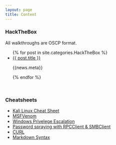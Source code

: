 ```yaml
---
layout: page
title: Content
---
```



### HackTheBox

All walkthroughs are OSCP format.
<ul>
  {% for post in site.categories.HackTheBox %}
  <li>
    <a href="{{ site.github.url }}{{ post.url }}">{{ post.title }}</a>
    <p>{{news.meta}}</p>
  </li>
  {% endfor %}
</ul>
<br>

<!--
### Embedded Linux

<ul>
  {% for post in site.categories.rpiembedded reversed %}
  <li>
    <a href="{{ site.github.url }}{{ post.url }}">{{ post.title }}</a>
    <p>{{news.meta}}</p>
  </li>
  {% endfor %}
</ul>
<br>
-->

### Cheatsheets
- <a href="https://www.blackmoreops.com/2016/12/20/kali-linux-cheat-sheet-for-penetration-testers/" target="_blank_">Kali Linux Cheat Sheet</a>
- <a href="https://redteamtutorials.com/2018/10/24/msfvenom-cheatsheet/">MSFVenom</a>
- <a href="https://github.com/swisskyrepo/PayloadsAllTheThings/blob/master/Methodology%20and%20Resources/Windows%20-%20Privilege%20Escalation.md">Windows Privelege Escalation</a>
- <a href="https://www.blackhillsinfosec.com/password-spraying-other-fun-with-rpcclient/">Password spraying with RPCClient & SMBClient</a>
- <a href="https://devhints.io/curl">CURL</a>
- <a href="https://www.markdownguide.org/basic-syntax/" target="_blank_">Markdown Syntax</a>

<!-- original code
<ul class="posts">
  {% for post in site.posts %}

    {% unless post.next %}
      <h3>{{ post.date | date: '%Y' }}</h3>
    {% else %}
      {% capture year %}{{ post.date | date: '%Y' }}{% endcapture %}
      {% capture nyear %}{{ post.next.date | date: '%Y' }}{% endcapture %}
      {% if year != nyear %}
        <h3>{{ post.date | date: '%Y' }}</h3>
      {% endif %}
    {% endunless %}

    <li itemscope>
      <a href="{{ site.github.url }}{{ post.url }}">{{ post.title }}</a>
      <p class="post-date"><span><i class="fa fa-calendar" aria-hidden="true"></i> {{ post.date | date: "%B %-d" }} - <i class="fa fa-clock-o" aria-hidden="true"></i> {% include read-time.html %}</span></p>
    </li>

  {% endfor %}
</ul>
-->
